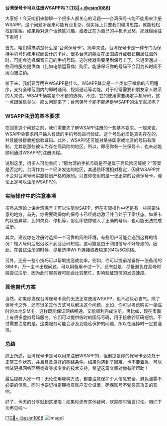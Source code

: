 **台湾保号卡可以注册WSAPP吗？[[TG💪+ @esim1088](https://t.me/s/esim1088)]**

大家好！今天咱们来聊聊一个很多人都关心的话题——台湾保号卡能不能用来注册WSAPP。这个问题听起来可能有点复杂，但实际上只要我们理清思路，就能轻松找到答案。如果你对这个话题感兴趣，或者正在为自己的手机卡发愁，那就继续往下看吧！

首先，咱们得搞清楚什么是“台湾保号卡”。简单来说，台湾保号卡是一种专门为保持手机号码使用权而设计的卡片。很多台湾的朋友在出国旅行或者长期居住海外时，可能会选择保留自己的手机号码，这时候就需要用到保号卡了。它通常通过一些网络服务提供商（比如电信运营商）购买，能够保证你的号码不会因为长时间不用而被注销。

接下来，我们要弄明白WSAPP是什么。WSAPP其实是一个类似于微信的应用程序，支持全球范围内的即时通讯、视频通话等功能。对于经常需要和朋友家人联系的人来说，WSAPP确实是个不错的选择。不过，它的使用需要绑定手机号码，这一点跟微信类似。那么问题来了：台湾保号卡能不能满足WSAPP的注册需求呢？

### WSAPP注册的基本要求

在回答这个问题之前，我们需要先了解WSAPP注册的一些基本要求。一般来说，WSAPP会要求用户输入有效的手机号码进行验证。这个号码必须是真实存在的，并且能够接收短信验证码。此外，WSAPP还可能对某些国家或地区的号码有限制，尤其是那些被认为存在高风险的地区。所以，即便你有一张保号卡，也未必能顺利通过WSAPP的注册流程。

说到这里，很多人可能会问：“那台湾的手机号码是不是属于高风险区域呢？”答案是否定的。台湾作为一个经济发达的地区，其通信环境相对稳定，因此WSAPP并不会对台湾号码实施特别严格的限制。只要你使用的是一张正常的台湾保号卡，理论上是可以注册WSAPP的。

### 实际操作中的注意事项

虽然从理论上讲台湾保号卡可以注册WSAPP，但在实际操作中还是有一些需要注意的地方。首先，你需要确保你的保号卡已经成功激活并且处于正常状态。如果卡的状态异常，比如欠费、停机等，那么即使你输入了正确的号码，也可能无法完成注册。

其次，建议你在注册时选择一个可靠的网络环境。有些用户可能会遇到这样的情况：输入号码后迟迟收不到验证码短信。这可能是由于网络信号不好导致的。因此，在尝试注册的时候，尽量选择Wi-Fi连接或者稳定的4G/5G网络。

另外，还有一些小技巧可以帮助提高成功率。例如，你可以提前准备好一张备用的SIM卡，万一主卡出现问题，可以用备用卡试一下。还有就是，尽量避免在高峰时段尝试注册，因为此时服务器可能会比较繁忙，影响验证短信的发送速度。

### 其他替代方案

当然，如果你发现台湾保号卡真的无法正常使用WSAPP，也不必灰心丧气。除了保号卡之外，还有很多其他方式可以解决这个问题。比如，你可以考虑购买一张临时的本地SIM卡，这样既能保证网络畅通，又能顺利完成注册。再比如，现在市面上有很多虚拟号码服务，它们可以提供临时的国际号码，用于接收验证码短信。不过需要注意的是，这类服务可能会涉及到隐私保护的问题，所以在选择时一定要谨慎。

### 总结

综上所述，台湾保号卡是可以用来注册WSAPP的，但前提是你的保号卡必须处于正常工作状态，并且具备良好的网络条件。如果你遇到了困难，也不要着急，可以尝试更换网络环境或者寻求专业的技术支持。希望这篇文章对你有所帮助！

最后提醒大家一句：无论使用哪种方法，都要注意保护个人信息安全，避免泄露不必要的信息。同时也要记得定期检查账户安全设置，确保账号不受恶意攻击的影响。

好了，今天的分享就到这里啦！如果你还有其他疑问，欢迎随时留言讨论。咱们下次再见啦～

[[TG💪+ @esim1088](https://t.me/s/esim1088) ![Image](https://i.postimg.cc/4NQfJmqS/Snipaste-2025-05-13-00-14-12.png)]